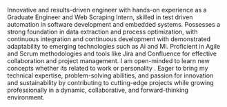 Innovative and results-driven engineer with hands-on experience as a Graduate Engineer and Web Scraping Intern, skilled in test driven automation in software development and embedded systems. Possesses a strong foundation in data extraction and process optimization, with continuous integration and continuous development with demonstrated adaptability to emerging technologies such as Ai and Ml. Proficient in Agile and Scrum methodologies and tools like Jira and Confluence for effective collaboration and project management. I am open-minded to learn new concepts whether its related to work or personality . Eager to bring my technical expertise, problem-solving abilities, and passion for innovation and sustainability by contributing to cutting-edge projects while growing professionally in a dynamic, collaborative, and forward-thinking environment.

<!---
BhaskarNagireddy/BhaskarNagireddy is a ✨ special ✨ repository because its `README.md` (this file) appears on your GitHub profile.
You can click the Preview link to take a look at your changes.
--->

